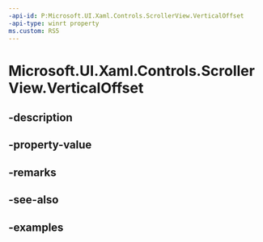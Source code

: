 ```yaml
---
-api-id: P:Microsoft.UI.Xaml.Controls.ScrollerView.VerticalOffset
-api-type: winrt property
ms.custom: RS5
---
```


<!-- Property syntax.
public double VerticalOffset { get; }
-->

# Microsoft.UI.Xaml.Controls.ScrollerView.VerticalOffset

## -description

## -property-value

## -remarks

## -see-also

## -examples

